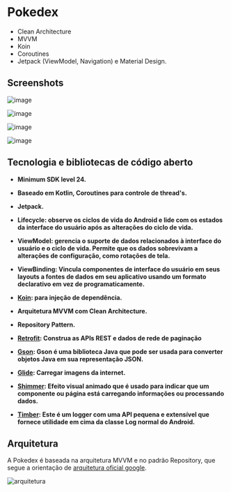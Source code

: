 # Pokedex

- Clean Architecture
- MVVM
- Koin 
- Coroutines
- Jetpack (ViewModel, Navigation) e Material Design.

## Screenshots

![image](https://user-images.githubusercontent.com/54339792/230385964-fa1df1be-84c9-4fd2-aa1a-30073821683b.png)


![image](https://user-images.githubusercontent.com/54339792/230386035-3c32298c-06a5-4016-b750-90cc48b41b70.png)


![image](https://user-images.githubusercontent.com/54339792/230386157-aaf45f1d-f66d-4f3a-928d-038a3276cb5f.png)


![image](https://user-images.githubusercontent.com/54339792/230386251-25acfdc8-7861-4f0a-9bbd-8dbe56fdc396.png)

## Tecnologia e bibliotecas de código aberto

- **Minimum SDK level 24.**
  
- **Baseado em Kotlin, Coroutines para controle de thread's.**
- **Jetpack.**
- **Lifecycle: observe os ciclos de vida do Android e lide com os estados da interface do usuário após as alterações do ciclo de vida.**
- **ViewModel: gerencia o suporte de dados relacionados à interface do usuário e o ciclo de vida. Permite que os dados sobrevivam a alterações de configuração, como rotações de tela.**
- **ViewBinding: Vincula componentes de interface do usuário em seus layouts a fontes de dados em seu aplicativo usando um formato declarativo em vez de programaticamente.**
- **[Koin](https://insert-koin.io): para injeção de dependência.**
- **Arquitetura MVVM com Clean Architecture.**
- **Repository Pattern.**
- **[Retrofit](https://github.com/square/retrofit): Construa as APIs REST e dados de rede de paginação**
- **[Gson](https://github.com/google/gson): Gson é uma biblioteca Java que pode ser usada para converter objetos Java em sua representação JSON.**
- **[Glide](https://github.com/bumptech/glide): Carregar imagens da internet.**
- **[Shimmer](https://github.com/facebook/shimmer-android): Efeito visual animado que é usado para indicar que um componente ou página está carregando informações ou processando dados.**
- **[Timber](https://github.com/JakeWharton/timber): Este é um logger com uma API pequena e extensível que fornece utilidade em cima da classe Log normal do Android.**
## Arquitetura

A Pokedex é baseada na arquitetura MVVM e no padrão Repository, que segue a orientação de [arquitetura oficial google](https://developer.android.com/topic/architecture).

![arquitetura](https://user-images.githubusercontent.com/54339792/230393821-bab6408a-4b54-4872-ba7e-4b069b4d037f.png)




